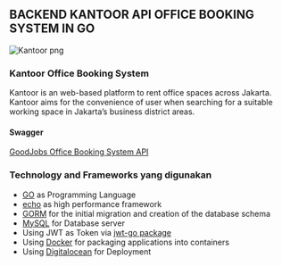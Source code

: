 <h2> BACKEND KANTOOR API OFFICE BOOKING SYSTEM IN GO </h2>

![Kantoor png](https://user-images.githubusercontent.com/62880102/177792650-f33f4a7d-48f3-4145-a6b9-4799bfd3ac33.png)

### Kantoor Office Booking System
Kantoor is an web-based platform to rent office spaces across Jakarta. 
Kantoor aims for the convenience of user when searching for a suitable working space in Jakarta’s business district areas.

#### Swagger
<a href="https://app.swaggerhub.com/apis/45-OfficeBooking/Office-Booking/1.0.0/">GoodJobs Office Booking System API</a>

### Technology and Frameworks yang digunakan

* [GO](https://go.dev/doc/) as Programming Language  
* [echo](https://labstack.com/echo) as high performance framework
* [GORM](https://gorm.io/docs/) for the initial migration and creation of the database schema
* [MySQL](https://dev.mysql.com/doc/) for Database server
* Using JWT as Token via [jwt-go package](https://github.com/dgrijalva/jwt-go)
* Using [Docker](https://docs.docker.com/) for packaging applications into containers
* Using [Digitalocean](https://www.digitalocean.com//) for Deployment
